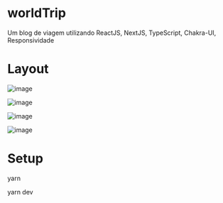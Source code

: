 # worldTrip
Um blog de viagem utilizando ReactJS, NextJS, TypeScript, Chakra-UI, Responsividade

# Layout
![image](https://user-images.githubusercontent.com/28874783/224121075-66ad0316-00ee-4ec2-ab46-61ee0b17fd87.png)

![image](https://user-images.githubusercontent.com/28874783/224121604-fcc703a6-b94a-48ad-a32e-1ea871c9faa5.png)

![image](https://user-images.githubusercontent.com/28874783/224121732-e3b6a053-f3d6-4cca-a297-294ce3ec1f6d.png)

![image](https://user-images.githubusercontent.com/28874783/224121791-6e09b87d-57d2-43a4-8d27-acd1805ae418.png)

# Setup

yarn

yarn dev